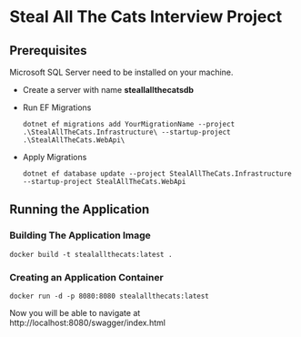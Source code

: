 # Steal All The Cats Interview Project

##  Prerequisites
Microsoft SQL Server need to be installed on your machine.
* Create a server with name **steallallthecatsdb**

* Run EF Migrations

  ```dotnet ef migrations add YourMigrationName --project .\StealAllTheCats.Infrastructure\ --startup-project .\StealAllTheCats.WebApi\```
* Apply Migrations

  ```dotnet ef database update --project StealAllTheCats.Infrastructure --startup-project StealAllTheCats.WebApi```
## Running the Application

### Building The Application Image

```docker build -t stealallthecats:latest .```

### Creating an Application Container
```docker run -d -p 8080:8080 stealallthecats:latest```

Now you will be able to navigate at http://localhost:8080/swagger/index.html



